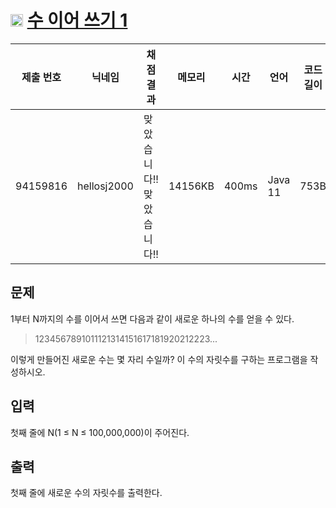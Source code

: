 # <img width="20px"  src="https://d2gd6pc034wcta.cloudfront.net/tier/7.svg" class="solvedac-tier"> [수 이어 쓰기 1](https://www.acmicpc.net/problem/1748) 

| 제출 번호 | 닉네임 | 채점 결과 | 메모리 | 시간 | 언어 | 코드 길이 |
|---|---|---|---|---|---|---|
|94159816| hellosj2000|맞았습니다!! 맞았습니다!!|14156KB|400ms|Java 11|753B|

## 문제
<p>1부터 N까지의 수를 이어서 쓰면 다음과 같이 새로운 하나의 수를 얻을 수 있다.</p>

<blockquote>
<p>1234567891011121314151617181920212223...</p>
</blockquote>

<p>이렇게 만들어진 새로운 수는 몇 자리 수일까? 이 수의 자릿수를 구하는 프로그램을 작성하시오.</p>

## 입력
<p>첫째 줄에 N(1 ≤ N ≤ 100,000,000)이 주어진다.</p>

## 출력
<p>첫째 줄에 새로운 수의 자릿수를 출력한다.</p>

